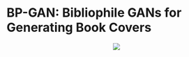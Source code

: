 # BP-GAN: Bibliophile GANs for Generating Book Covers

<p align="center">
    <img src="assets/fcgan_animation.gif"\>
</p>
